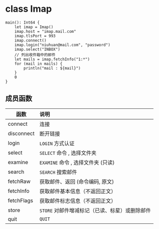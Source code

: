 class Imap
==========

```cangjie
main(): Int64 {
    let imap = Imap()
    imap.host = "imap.mail.com"  
    imap.tlsPort = 993
    imap.connect()
    imap.login("niuhuan@mail.com", "password")
    imap.select("INBOX")
    // 列出收件箱中的邮件
    let mails = imap.fetchInfo("1:*")
    for (mail in mails) { 
        println("mail : ${mail}")
    }
    0
}
```

## 成员函数

| 函数 | 说明 |
| -- | :-- |
| connect | 连接
| disconnect | 断开链接
| login | `LOGIN` 方式认证
| select | `SELECT` 命令 , 选择文件夹
| examine | `EXAMINE` 命令 , 选择文件夹 (只读)
| search | `SEARCH` 搜索邮件
| fetchRaw | 获取邮件、返回 (命令编码, 原文)
| fetchInfo | 获取邮件基本信息（不返回正文）
| fetchFlags | 获取邮件标志信息（不返回正文）
| store | `STORE` 对邮件增减标记（已读、标星）或删除邮件
| quit | `QUIT`
